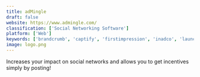 ```yaml
---
title: adMingle
draft: false 
website: https://www.admingle.com/
classification: ['Social Networking Software']
platform: ['Web']
keywords: ['brandcrumb', 'captify', 'firstimpression', 'inadco', 'launchbit', 'marfeel', 'moo', 'mylikes', 'printui', 'quora', 'samplr', 'search_experiences', 'tvsquared', 'thinglink', 'trust_metrics', 'visible_world', 'watchwith', 'weatherads']
image: logo.png
---
```

Increases your impact on social networks and allows you to get incentives simply by posting!